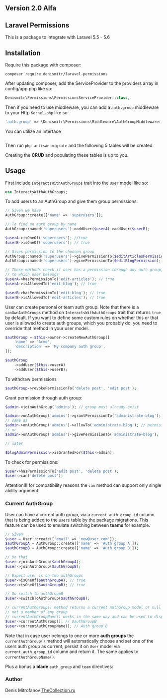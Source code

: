 ## Version 2.0 Alfa

## Laravel Permissions

This is a package to integrate with Laravel 5.5 - 5.6

## Installation

Require this package with composer:

```shell
composer require denismitr/laravel-permissions
```

After updating composer, add the ServiceProvider to the providers array in config/app.php like so:

```php
Denismitr\Permissions\PermissionsServiceProvider::class,
```

Then if you need to use middleware, you can add a `auth.group` middleware to your Http `Kernel.php` like so:

```php
'auth.group' => \Denismitr\Permissions\Middleware\AuthGroupMiddleware::class,
```

You can utilize an Interface
```php

```

Then run `php artisan migrate` and the following _5_ tables will be created:



Creating the __CRUD__ and populating these tables is up to you.

## Usage

First include `InteractsWithAuthGroups` trait into the `User` model like so:

```php
use InteractsWithAuthGroups;
```

To add users to an AuthGroup and give them group permissions:

```php
// Given we have
AuthGroup::create(['name' => 'superusers']);

// To find an auth group by name
AuthGroup::named('superusers')->addUser($userA)->addUser($userB);

$userA->isOneOf('superusers'); //true
$userB->isOneOf('superusers'); // true

// Gives permission to the choosen group
AuthGroup::named('superusers')->givePermissionTo($editArticlesPermission);
AuthGroup::named('superusers')->givePermissionTo($editBlogPermission);

// These methods check if user has a permission through any auth group,
// to which user belongs
$userA->hasPermissionTo('edit-articles'); // true
$userA->isAllowedTo('edit-blog'); // true

$userB->hasPermissionTo('edit-blog'); // true
$userB->isAllowedTo('edit-articles'); // true
```

User can create personal or team auth group. Note that there is a `canOwnAuthGroups` method on
`InteractsWithAuthGroups` trait that returns `true` by default. If you want to define some custom rules on
whether this or that user is allowed to create auth groups, which you probably do, you need to 
override that method in your user model.
 
```php
$authGroup = $this->owner->createNewAuthGroup([
    'name' => 'Acme',
    'description' => 'My company auth group',
]);

$authGroup
    ->addUser($this->userA)
    ->addUser($this->userB);
```

To withdraw permissions
```php
$authGroup->revokePermissionTo('delete post', 'edit post');
```

Grant permission through auth group:
```php
$admin->joinAuthGroup('admins'); // group must already exist

$admin->onAuthGroup('admins')->grantPermissionTo('administrate-blog'); // permission must already exist
// same as
$admin->onAuthGroup('admins')->allowTo('administrate-blog'); // permission must already exist
// or
$admin->onAuthGroup('admins')->givePermissionTo('administrate-blog');

// later

$blogAdminPermission->isGrantedFor($this->admin);
```

To check for permissions:
```php
$user->hasPermissionTo('edit post', 'delete post');
$user->can('delete post');
```

Attention!!! for compatibility reasons the ```can``` method can support only single ability argument

### Current AuthGroup

User can have a current auth group, via a `current_auth_group_id` column that is being added to the `users`
table by the package migrations. This feature can be used to emulate switching between **teams** for example.

```php
// Given
$user = User::create(['email' => 'new@user.com']);
$authGroupA = AuthGroup::create(['name' => 'Auth group A']);
$authGroupB = AuthGroup::create(['name' => 'Auth group B']);

// Do that
$user->joinAuthGroup($authGroupA);
$user->joinAuthGroup($authGroupB);

// Expect user is on two authGroups
$user->isOneOf($authGroupA); // true
$user->isOneOf($authGroupB); // true

// Do switch to authGroupB
$user->switchToAuthGroup($authGroupB);

// currentAuthGroup() method returns a current AuthGroup model or null in case user is
// not a member of any group
// currentAuthGroupName() works in the same way and can be used to display current team or group name
$user->currentAuthGroup(); // $authGroupB
$user->currentAuthGroupName(); // Auth group B
```

Note that in case user belongs to one or more **auth groups** the `currentAuthGroup()` method will automatically choose and set one of the users auth group as current, persist it on `User` model via `current_auth_group_id` column and return it. The same applies to `currentAuthGroupName()`.

Plus a bonus a __blade__ `auth_group` and `team` directives:


### Author
Denis Mitrofanov
[TheCollection.ru](https://thecollection.ru)
